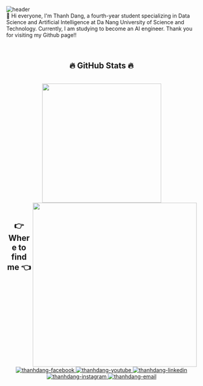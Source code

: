 ![header](https://capsule-render.vercel.app/api?type=waving&height=130&color=gradient&customColorList=15&text=Hi,%20I%27m%20Thanhdang!~%F0%9F%91%8B&fontAlignY=25&fontSize=30&fontColor=FFFFFF)
<br>
🔭 Hi everyone, I'm Thanh Dang, a fourth-year student specializing in Data Science and Artificial Intelligence at Da Nang University of Science and Technology. Currently, I am studying to become an AI engineer. Thank you for visiting my Github page!!

<br>
<h2 align="center">🔥 GitHub Stats 🔥</h2>
<br>

<div align=center>
  <a href="#" title="thanhdangg">
    <img width="315" align="center" src="https://github-readme-stats.vercel.app/api/top-langs/?username=thanhdangg&hide=c%23,powershell,Mathematica,Ruby,Objective-C,Objective-C%2b%2b,Cuda&title_color=61dafb&text_color=ffffff&icon_color=61dafb&bg_color=20232a&langs_count=8&layout=compact&border_color=61dafb&hide_border=true" />
    
  </a>
  <a href="#" title="thanhdangg">
    <img align="right" width="434" src="https://github-readme-stats.vercel.app/api?username=thanhdangg&show_icons=true&theme=react&border_color=61dafb&hide_border=true" />
  </a>
</div>

<br>

<h2 align="center">👉 Where to find me 👈</h2>
<br>
<div align="center">

  <a href="https://www.facebook.com/NgThaDa/" target="blank">
    <img src="https://img.icons8.com/bubbles/100/000000/facebook-new.png" alt="thanhdang-facebook" />
  </a>
  <a href="https://youtube.com/@ngthanhdang" target="blank">
    <img src="https://img.icons8.com/bubbles/100/000000/youtube-squared.png" alt="thanhdang-youtube" />
  </a>
  <a href="https://www.linkedin.com/in/ngthadang/" target="blank">
    <img src="https://img.icons8.com/bubbles/100/000000/linkedin.png" alt="thanhdang-linkedin" />
  </a>
  <a href="https://www.instagram.com/ntdangg_/" target="blank">
    <img src="https://img.icons8.com/bubbles/100/000000/instagram.png" alt="thanhdang-instagram" />
  </a>
  <a href="mailto:dangnghialap2003@gmail.com" target="top">
    <img src="https://img.icons8.com/bubbles/100/000000/apple-mail.png" alt="thanhdang-email" />
  </a>
</div>

<br>
